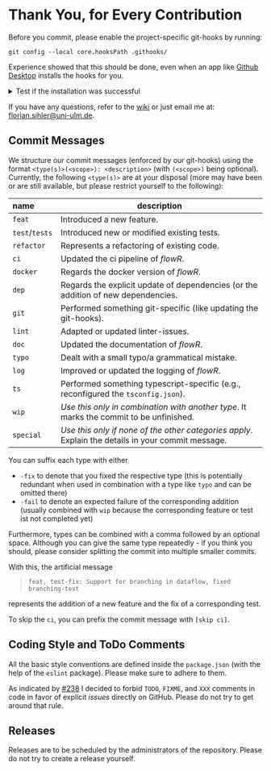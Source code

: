 # Thank You, for Every Contribution

Before you commit, please enable the project-specific git-hooks by running:

```shell
git config --local core.hooksPath .githooks/
```

Experience showed that this should be done, even when an app like [Github Desktop](https://desktop.github.com/) installs the hooks for you.
<details>
<summary> Test if the installation was successful </summary>

After running the command, try the fulling dry run of a push to see if the hooks are working:

```shell
git push --dry-run
```

The output should be either an error that `npm` could not be found (if you have not setup that yet), or something like this (it can be that there is an initial copy stage if the working tree is deemd to be unclean):

```text
Linting project (local mode)...

> flowr@1.3.1 lint-local
> npm run lint -- --rule "no-warning-comments: off"

...
```

</details>

If you have any questions, refer to the [wiki](https://github.com/Code-Inspect/flowr/wiki) or just email me at: <florian.sihler@uni-ulm.de>.

## Commit Messages

We structure our commit messages (enforced by our git-hooks) using the format `<type(s)>(<scope>): <description>` (with `(<scope>)` being optional).
Currently, the following `<type(s)>` are at your disposal (more may have been or are still available, but please restrict yourself to the following):


| name                                            | description                                                                                        |
|:------------------------------------------------|----------------------------------------------------------------------------------------------------|
| `feat`                                          | Introduced a new feature.                                                                          |
| `test`/`tests`                                  | Introduced new or modified existing tests.                                                         |
| `refactor`                                      | Represents a refactoring of existing code.                                                         |
| `ci`                                            | Updated the ci pipeline of *flowR*.                                                                |
| `docker`                                        | Regards the docker version of *flowR*.                                                             |
| `dep`                                           | Regards the explicit update of dependencies (or the addition of new dependencies.                  |
| `git`                                           | Performed something git-specific (like updating the git-hooks).                                    |
| `lint`                                          | Adapted or updated linter-issues.                                                                  |
| `doc`                                           | Updated the documentation of *flowR*.                                                              |
| `typo`                                          | Dealt with a small typo/a grammatical mistake.                                                     |
| `log`                                           | Improved or updated the logging of *flowR*.                                                        |
| `ts`                                            | Performed something typescript-specific (e.g., reconfigured the `tsconfig.json`).                  |
| `wip`                                           | *Use this only in combination with another type*. It marks the commit to be unfinished.            |
| `special`                                       | *Use this only if none of the other categories apply*. Explain the details in your commit message. |

You can suffix each type with either

* `-fix` to denote that you fixed the respective type (this is potentially redundant when used in combination with a type like `typo` and can be omitted there)
* `-fail` to denote an expected failure of the corresponding addition (usually combined with `wip` because the corresponding feature or test ist not completed yet)

Furthermore, types can be combined with a comma followed by an optional space.
Although you can give the same type repeatedly - if you think you should, please consider splitting the commit into multiple smaller commits.


With this, the artificial message

> `feat, test-fix: Support for branching in dataflow, fixed branching-test`

represents the addition of a new feature and the fix of a corresponding test.

To skip the `ci`, you can prefix the commit message with `[skip ci]`.


## Coding Style and ToDo Comments

All the basic style conventions are defined inside the `package.json` (with the help of the `eslint` package). Please make sure to adhere to them.

As indicated by [#238](https://github.com/Code-Inspect/flowr/issues/238) I decided to forbid `TODO`, `FIXME`, and `XXX` comments in code in favor of explicit *issues* directly on GitHub. Please do not try to get around that rule.

## Releases

Releases are to be scheduled by the administrators of the repository. Please do not try to create a release yourself.

